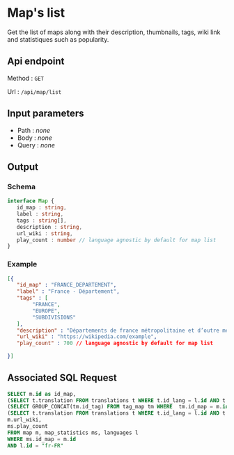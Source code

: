 # Map's list

Get the list of maps along with their description, thumbnails, tags, wiki link and statistiques such as popularity.

## Api endpoint

Method : `GET`

Url : `/api/map/list`

## Input parameters

- Path : *none*
- Body : *none*
- Query : *none*

## Output

### Schema
```ts
interface Map {
   id_map : string,
   label : string,
   tags : string[],
   description : string,
   url_wiki : string,
   play_count : number // language agnostic by default for map list
}
```

### Example
```json
[{
   "id_map" : "FRANCE_DEPARTEMENT",
   "label" : "France - Département",
   "tags" : [
        "FRANCE",
        "EUROPE",
        "SUBDIVISIONS"
   ],
   "description" : "Départements de france métropolitaine et d’outre mer",
   "url_wiki" : "https://wikipedia.com/example",
   "play_count" : 700 // language agnostic by default for map list
   
}]
```

## Associated SQL Request

```sql
SELECT m.id as id_map,
(SELECT t.translation FROM translations t WHERE t.id_lang = l.id AND t.id_item = m.id)  as label,
(SELECT GROUP_CONCAT(tm.id_tag) FROM tag_map tm WHERE  tm.id_map = m.id)  as tags,
(SELECT t.translation FROM translations t WHERE t.id_lang = l.id AND t.id_item = m.id_description)  as description,
m.url_wiki,
ms.play_count
FROM map m, map_statistics ms, languages l 
WHERE ms.id_map = m.id 
AND l.id = "fr-FR"
```